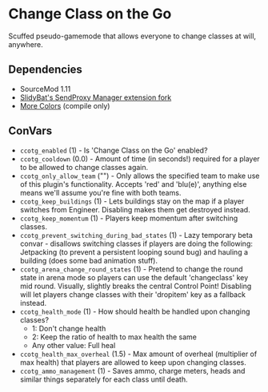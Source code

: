 # Change Class on the Go
Scuffed pseudo-gamemode that allows everyone to change classes at will, anywhere.

## Dependencies
- SourceMod 1.11
- [SlidyBat's SendProxy Manager extension fork](https://github.com/SlidyBat/sendproxy)
- [More Colors](https://forums.alliedmods.net/showthread.php?t=185016) (compile only)

## ConVars
- `ccotg_enabled` (1) - Is 'Change Class on the Go' enabled?
- `ccotg_cooldown` (0.0) - Amount of time (in seconds!) required for a player to be allowed to change classes again.
- `ccotg_only_allow_team` ("") - Only allows the specified team to make use of this plugin's functionality. Accepts 'red' and 'blu(e)', anything else means we'll assume you're fine with both teams.
- `ccotg_keep_buildings` (1) - Lets buildings stay on the map if a player switches from Engineer. Disabling makes them get destroyed instead.
- `ccotg_keep_momentum` (1) - Players keep momentum after switching classes.
- `ccotg_prevent_switching_during_bad_states` (1) - Lazy temporary beta convar - disallows switching classes if players are doing the following: Jetpacking (to prevent a persistent looping sound bug) and hauling a building (does some bad animation stuff).
- `ccotg_arena_change_round_states` (1) - Pretend to change the round state in arena mode so players can use the default 'changeclass' key mid round. Visually, slightly breaks the central Control Point! Disabling will let players change classes with their 'dropitem' key as a fallback instead.
- `ccotg_health_mode` (1) - How should health be handled upon changing classes?
	- 1: Don't change health
	- 2: Keep the ratio of health to max health the same
	- Any other value: Full heal
- `ccotg_health_max_overheal` (1.5) - Max amount of overheal (multiplier of max health) that players are allowed to keep upon changing classes.
- `ccotg_ammo_management` (1) - Saves ammo, charge meters, heads and similar things separately for each class until death.